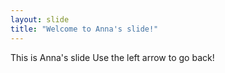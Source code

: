 ```yaml
---
layout: slide
title: "Welcome to Anna's slide!"
---
```

This is Anna's slide
Use the left arrow to go back!
